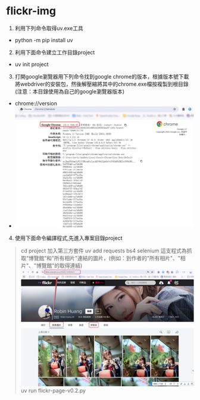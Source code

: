 # flickr-img


1. 利用下列命令取得uv.exe工具
  - python -m pip install uv
2. 利用下面命令建立工作目錄project
  - uv init project
3. 打開google瀏覽器用下列命令找到google chrome的版本，根據版本號下載將webdriver的安裝包，然後解壓縮將其中的chrome.exe檔按複製到根目錄 (注意：本目錄使用為自己的google瀏覽器版本)
- chrome://version
- ![](images/google-version.png)
4. 使用下面命令編譯程式,先進入專案目錄project
> cd project
  加入第三方套件
> uv add requests bs4 selenium
  這支程式為抓取“博覽館“和"所有相片"連結的圖片，(例如：到作者的"所有相片"、"相片"、"博覽館"的取得連結) ![](images/flickr003.png)
> uv run flickr-page-v0.2.py

  

